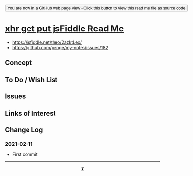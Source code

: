 <span style=display:none; >[You are now in a GitHub source code view - click this link to view Read Me file as a web page]( https://pushme-pullyou.github.io/tootoo-2021/sandbox/xgp-xhr-get-put-jsfiddle/readme.html  "View file as a web page." ) </span>

<div><input type=button onclick=window.top.location.href="https://github.com/pushme-pullyou/tootoo-2021/tree/master/sandbox/xgp-xhr-get-put-jsfiddle/";
value='You are now in a GitHub web page view - Click this button to view this read me file as source code' ></div>


# [xhr get put jsFiddle Read Me]( https://pushme-pullyou.github.io/tootoo-2021/sandbox/xgp-xhr-get-put-jsfiddle/readme.html )

<!--@@@
<div class=iframe-resize ><iframe src=https://pushme-pullyou.github.io/tootoo-2021/ sandbox/xgp-xhr-get-put-jsfiddle/ height=100% width=100% ></iframe></div>
_ZZZZZ in a resizable window. One finger to rotate. Two to zoom._

### Full Screen: [xhr get put jsFiddle]( https://pushme-pullyou.github.io/tootoo-2021/sandbox/xgp-xhr-get-put-jsfiddle/ )
@@@-->

* https://jsfiddle.net/theo/2azktLex/
* https://github.com/penge/my-notes/issues/182

## Concept


## To Do / Wish List


## Issues


## Links of Interest


## Change Log


### 2021-02-11


* First commit


***

<center title="Hello! Click me to go up to the top" ><a class=aDingbat href=javascript:window.scrollTo(0,0);> ❦ </a></center>
